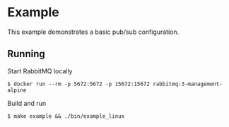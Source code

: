 # Example
This example demonstrates a basic pub/sub configuration.

## Running
Start RabbitMQ locally
```
$ docker run --rm -p 5672:5672 -p 15672:15672 rabbitmq:3-management-alpine
```
Build and run
```
$ make example && ./bin/example_linux
```